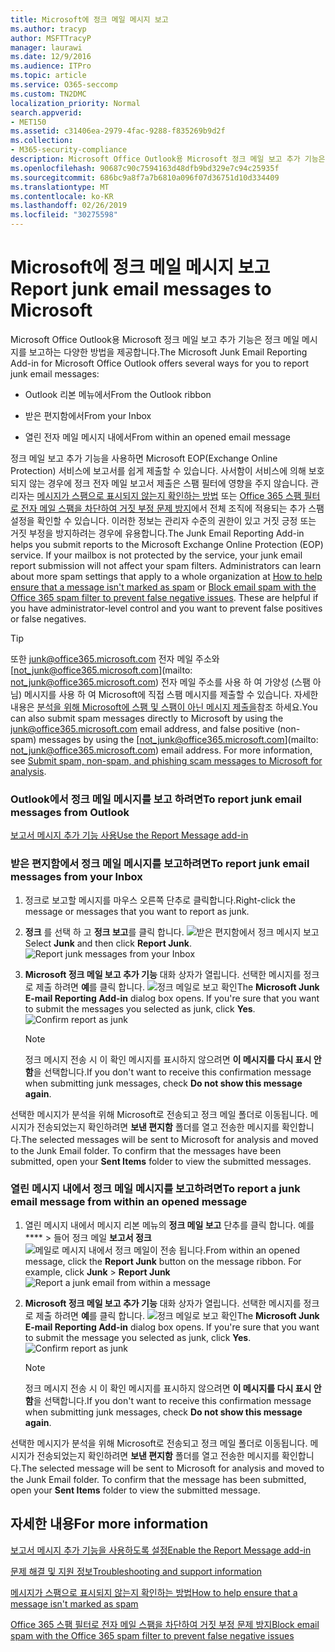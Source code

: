 ```yaml
---
title: Microsoft에 정크 메일 메시지 보고
ms.author: tracyp
author: MSFTTracyP
manager: laurawi
ms.date: 12/9/2016
ms.audience: ITPro
ms.topic: article
ms.service: O365-seccomp
ms.custom: TN2DMC
localization_priority: Normal
search.appverid:
- MET150
ms.assetid: c31406ea-2979-4fac-9288-f835269b9d2f
ms.collection:
- M365-security-compliance
description: Microsoft Office Outlook용 Microsoft 정크 메일 보고 추가 기능은 정크 메일 메시지를 보고하는 다양한 방법을 제공합니다.
ms.openlocfilehash: 90687c90c7594163d48dfb9bd329e7c94c25935f
ms.sourcegitcommit: 686bc9a8f7a7b6810a096f07d36751d10d334409
ms.translationtype: MT
ms.contentlocale: ko-KR
ms.lasthandoff: 02/26/2019
ms.locfileid: "30275598"
---
```

# <a name="report-junk-email-messages-to-microsoft"></a><span data-ttu-id="c219b-103">Microsoft에 정크 메일 메시지 보고</span><span class="sxs-lookup"><span data-stu-id="c219b-103">Report junk email messages to Microsoft</span></span>

<span data-ttu-id="c219b-104">Microsoft Office Outlook용 Microsoft 정크 메일 보고 추가 기능은 정크 메일 메시지를 보고하는 다양한 방법을 제공합니다.</span><span class="sxs-lookup"><span data-stu-id="c219b-104">The Microsoft Junk Email Reporting Add-in for Microsoft Office Outlook offers several ways for you to report junk email messages:</span></span>
  
- <span data-ttu-id="c219b-105">Outlook 리본 메뉴에서</span><span class="sxs-lookup"><span data-stu-id="c219b-105">From the Outlook ribbon</span></span>
    
- <span data-ttu-id="c219b-106">받은 편지함에서</span><span class="sxs-lookup"><span data-stu-id="c219b-106">From your Inbox</span></span>
    
- <span data-ttu-id="c219b-107">열린 전자 메일 메시지 내에서</span><span class="sxs-lookup"><span data-stu-id="c219b-107">From within an opened email message</span></span>
    
<span data-ttu-id="c219b-p101">정크 메일 보고 추가 기능을 사용하면 Microsoft EOP(Exchange Online Protection) 서비스에 보고서를 쉽게 제출할 수 있습니다. 사서함이 서비스에 의해 보호되지 않는 경우에 정크 전자 메일 보고서 제출은 스팸 필터에 영향을 주지 않습니다. 관리자는 [메시지가 스팸으로 표시되지 않는지 확인하는 방법](https://go.microsoft.com/fwlink/p/?LinkId=534224) 또는 [Office 365 스팸 필터로 전자 메일 스팸을 차단하여 거짓 부정 문제 방지](https://go.microsoft.com/fwlink/p/?LinkId=534225)에서 전체 조직에 적용되는 추가 스팸 설정을 확인할 수 있습니다. 이러한 정보는 관리자 수준의 권한이 있고 거짓 긍정 또는 거짓 부정을 방지하려는 경우에 유용합니다.</span><span class="sxs-lookup"><span data-stu-id="c219b-p101">The Junk Email Reporting Add-in helps you submit reports to the Microsoft Exchange Online Protection (EOP) service. If your mailbox is not protected by the service, your junk email report submission will not affect your spam filters. Administrators can learn about more spam settings that apply to a whole organization at [How to help ensure that a message isn't marked as spam](https://go.microsoft.com/fwlink/p/?LinkId=534224) or [Block email spam with the Office 365 spam filter to prevent false negative issues](https://go.microsoft.com/fwlink/p/?LinkId=534225). These are helpful if you have administrator-level control and you want to prevent false positives or false negatives.</span></span>
  
> [!TIP]
> <span data-ttu-id="c219b-p102">또한 [junk@office365.microsoft.com](mailto:junk@office365.microsoft.com) 전자 메일 주소와 [not_junk@office365.microsoft.com](mailto: not_junk@office365.microsoft.com) 전자 메일 주소를 사용 하 여 가양성 (스팸 아님) 메시지를 사용 하 여 Microsoft에 직접 스팸 메시지를 제출할 수 있습니다. 자세한 내용은 [분석을 위해 Microsoft에 스팸 및 스팸이 아닌 메시지 제출을](submit-spam-non-spam-and-phishing-scam-messages-to-microsoft-for-analysis.md)참조 하세요.</span><span class="sxs-lookup"><span data-stu-id="c219b-p102">You can also submit spam messages directly to Microsoft by using the [junk@office365.microsoft.com](mailto:junk@office365.microsoft.com) email address, and false positive (non-spam) messages by using the [not_junk@office365.microsoft.com](mailto: not_junk@office365.microsoft.com) email address. For more information, see [Submit spam, non-spam, and phishing scam messages to Microsoft for analysis](submit-spam-non-spam-and-phishing-scam-messages-to-microsoft-for-analysis.md).</span></span> 
  
### <a name="to-report-junk-email-messages-from-outlook"></a><span data-ttu-id="c219b-114">Outlook에서 정크 메일 메시지를 보고 하려면</span><span class="sxs-lookup"><span data-stu-id="c219b-114">To report junk email messages from Outlook</span></span>

[<span data-ttu-id="c219b-115">보고서 메시지 추가 기능 사용</span><span class="sxs-lookup"><span data-stu-id="c219b-115">Use the Report Message add-in</span></span>](https://support.office.com/article/b5caa9f1-cdf3-4443-af8c-ff724ea719d2) 
  
### <a name="to-report-junk-email-messages-from-your-inbox"></a><span data-ttu-id="c219b-116">받은 편지함에서 정크 메일 메시지를 보고하려면</span><span class="sxs-lookup"><span data-stu-id="c219b-116">To report junk email messages from your Inbox</span></span>

1. <span data-ttu-id="c219b-117">정크로 보고할 메시지를 마우스 오른쪽 단추로 클릭합니다.</span><span class="sxs-lookup"><span data-stu-id="c219b-117">Right-click the message or messages that you want to report as junk.</span></span>
    
2. <span data-ttu-id="c219b-p103">**정크** 를 선택 하 고 **정크 보고**를 클릭 합니다.  ![받은 편지함에서 정크 메시지 보고](media/EOP-Outlook-Junk-Reporting-Tool-3.jpg)</span><span class="sxs-lookup"><span data-stu-id="c219b-p103">Select **Junk** and then click **Report Junk**.  ![Report junk messages from your Inbox](media/EOP-Outlook-Junk-Reporting-Tool-3.jpg)</span></span>
  
3. <span data-ttu-id="c219b-p104">**Microsoft 정크 메일 보고 추가 기능** 대화 상자가 열립니다. 선택한 메시지를 정크로 제출 하려면 **예**를 클릭 합니다.  ![정크 메일로 보고 확인](media/EOP-Outlook-Junk-Reporting-Tool-2.jpg)</span><span class="sxs-lookup"><span data-stu-id="c219b-p104">The **Microsoft Junk E-mail Reporting Add-in** dialog box opens. If you're sure that you want to submit the messages you selected as junk, click **Yes**.  ![Confirm report as junk](media/EOP-Outlook-Junk-Reporting-Tool-2.jpg)</span></span>
  
    > [!NOTE]
    > <span data-ttu-id="c219b-123">정크 메시지 전송 시 이 확인 메시지를 표시하지 않으려면 **이 메시지를 다시 표시 안 함**을 선택합니다.</span><span class="sxs-lookup"><span data-stu-id="c219b-123">If you don't want to receive this confirmation message when submitting junk messages, check **Do not show this message again**.</span></span> 
  
<span data-ttu-id="c219b-p105">선택한 메시지가 분석을 위해 Microsoft로 전송되고 정크 메일 폴더로 이동됩니다. 메시지가 전송되었는지 확인하려면 **보낸 편지함** 폴더를 열고 전송한 메시지를 확인합니다.</span><span class="sxs-lookup"><span data-stu-id="c219b-p105">The selected messages will be sent to Microsoft for analysis and moved to the Junk Email folder. To confirm that the messages have been submitted, open your **Sent Items** folder to view the submitted messages.</span></span> 
  
### <a name="to-report-a-junk-email-message-from-within-an-opened-message"></a><span data-ttu-id="c219b-126">열린 메시지 내에서 정크 메일 메시지를 보고하려면</span><span class="sxs-lookup"><span data-stu-id="c219b-126">To report a junk email message from within an opened message</span></span>

1. <span data-ttu-id="c219b-p106">열린 메시지 내에서 메시지 리본 메뉴의 **정크 메일 보고** 단추를 클릭 합니다. 예를 \*\*\*\* \> 들어 정크 메일 **보고서 정크** ![메일로 메시지 내에서 정크 메일이 전송 됩니다.](media/EOP-Outlook-Junk-Reporting-Tool-4.jpg)</span><span class="sxs-lookup"><span data-stu-id="c219b-p106">From within an opened message, click the **Report Junk** button on the message ribbon. For example, click **Junk** \> **Report Junk** ![Report a junk email from within a message](media/EOP-Outlook-Junk-Reporting-Tool-4.jpg)</span></span>
  
2. <span data-ttu-id="c219b-p107">**Microsoft 정크 메일 보고 추가 기능** 대화 상자가 열립니다. 선택한 메시지를 정크로 제출 하려면 **예**를 클릭 합니다.  ![정크 메일로 보고 확인](media/EOP-Outlook-Junk-Reporting-Tool-2.jpg)</span><span class="sxs-lookup"><span data-stu-id="c219b-p107">The **Microsoft Junk E-mail Reporting Add-in** dialog box opens. If you're sure that you want to submit the message you selected as junk, click **Yes**.  ![Confirm report as junk](media/EOP-Outlook-Junk-Reporting-Tool-2.jpg)</span></span>
  
    > [!NOTE]
    > <span data-ttu-id="c219b-132">정크 메시지 전송 시 이 확인 메시지를 표시하지 않으려면 **이 메시지를 다시 표시 안 함**을 선택합니다.</span><span class="sxs-lookup"><span data-stu-id="c219b-132">If you don't want to receive this confirmation message when submitting junk messages, check **Do not show this message again**.</span></span> 
  
<span data-ttu-id="c219b-p108">선택한 메시지가 분석을 위해 Microsoft로 전송되고 정크 메일 폴더로 이동됩니다. 메시지가 전송되었는지 확인하려면 **보낸 편지함** 폴더를 열고 전송한 메시지를 확인합니다.</span><span class="sxs-lookup"><span data-stu-id="c219b-p108">The selected message will be sent to Microsoft for analysis and moved to the Junk Email folder. To confirm that the message has been submitted, open your **Sent Items** folder to view the submitted message.</span></span> 
  
## <a name="for-more-information"></a><span data-ttu-id="c219b-135">자세한 내용</span><span class="sxs-lookup"><span data-stu-id="c219b-135">For more information</span></span>

[<span data-ttu-id="c219b-136">보고서 메시지 추가 기능을 사용하도록 설정</span><span class="sxs-lookup"><span data-stu-id="c219b-136">Enable the Report Message add-in</span></span>](https://support.office.com/article/4250c4bc-6102-420b-9e0a-a95064837676)
  
[<span data-ttu-id="c219b-137">문제 해결 및 지원 정보</span><span class="sxs-lookup"><span data-stu-id="c219b-137">Troubleshooting and support information</span></span>](troubleshooting-and-support-information.md)
  
[<span data-ttu-id="c219b-138">메시지가 스팸으로 표시되지 않는지 확인하는 방법</span><span class="sxs-lookup"><span data-stu-id="c219b-138">How to help ensure that a message isn't marked as spam</span></span>](https://go.microsoft.com/fwlink/p/?LinkId=534224)
  
[<span data-ttu-id="c219b-139">Office 365 스팸 필터로 전자 메일 스팸을 차단하여 거짓 부정 문제 방지</span><span class="sxs-lookup"><span data-stu-id="c219b-139">Block email spam with the Office 365 spam filter to prevent false negative issues</span></span>](https://go.microsoft.com/fwlink/p/?LinkId=534225)
  


